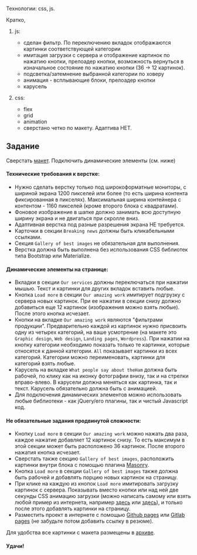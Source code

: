 Технологии: css, js.

Кратко, 
1. js:
    - сделан фильтр. По переключению вкладок отображаются картинки соответствующей категории
    - имитация загрузки с сервера и отображение картинок по нажатию кнопки, прелоадер кнопки, возможность
      вернуться в изначальное состояние по нажатию кнопки (36 -> 12 картинок).
    - подсветка/затемнение выбранной категории по ховеру
    - анимация - всплывающие блоки, прелоадер кнопки
    - карусель

2. css: 
    - flex
    - grid
    - animation
    - сверстано четко по макету. Адаптива НЕТ. 

## Задание

Сверстать [макет](https://www.figma.com/file/Do0TLndoEjGwuF9Ri7UHol/The_Ham_Steo-Project?node-id=1%3A2). Подключить динамические элементы (см. ниже)

#### Технические требования к верстке:
- Нужно сделать верстку только под широкоформатные мониторы, с шириной экрана 1200 пикселей или более (то есть ширина контента фиксированная в пикселях). Максимальная ширина контейнера с контентом - 1160 пикселей (кроме второго блока с квадратами). 
- Фоновое изображение в шапке должно занимать всю доступную ширину экрана и не двигаться при скролле вниз.
- Адаптивная верстка под разные разрешения экрана НЕ требуется.
- Карточки в секции `Breaking news` должны быть кликабельными ссылками.
- Секция `Gallery of best images` не обязательная для выполнения.
- Верстка должна быть выполнена без использования CSS библиотек типа Bootstrap или Materialize.

#### Динамические элементы на странице:
- Вкладки в секции `Our services` должны переключаться при нажатии мышью. Текст и картинки для других вкладок вставить любые.
- Кнопка `Load more` в секции `Our amazing work` имитирует подгрузку с сервера новых картинок. При ее нажатии в секции снизу должно добавиться еще 12 картинок (изображения можно взять любые). После этого кнопка исчезает.
- Кнопки на вкладке `Our amazing work` являются "фильтрами продукции". Предварительно каждой из картинок нужно присвоить одну из четырех категорий, на ваше усмотрение (на макете это `Graphic design`, `Web design`, `Landing pages`, `Wordpress`). При нажатии на кнопку категории необходимо показать только те картинки, которые относятся к данной категории. `All` показывает картинки из всех категорий. Категории можно переименовать, картинки для категорий взять любые.
- Карусель на вкладке `What people say about theHam` должна быть рабочей, по клику как на иконку фотографии внизу, так и на стрелки вправо-влево. В карусели должна меняться как картинка, так и текст. Карусель обязательно должна быть с анимацией.
- Для подключения динамических элементов можно использовать любые библиотеки - как jQuery/его плагины, так и чистый Javascript код.
   
#### Не обязательные задания продвинутой сложности:
- Кнопку `Load more` в секции `Our amazing work` можно нажать два раза, каждое нажатие добавляет 12 картинок снизу. То есть максимум в этой секции может быть расположено 36 картинок. После второго нажатия кнопка исчезает.
- Сверстать также секцию `Gallery of best images`, расположить картинки внутри блока с помощью плагина [Masonry](https://masonry.desandro.com/).
- Кнопка `Load more` в секции `Gallery of best images` также должна быть рабочей и добавлять порцию новых картинок на страницу.
- При клике на каждую из кнопок `Load more` имитировать загрузку картинок с сервера. Показывать вместо кнопки или над ней две секунды CSS анимацию загрузки (можно написать самому или взять любой пример из интернета, например [здесь](https://freefrontend.com/css-loaders/) или [здесь](http://nisnom.com/preloadery-loader/)), и только после этого добавлять картинки на страницу.
- Разместить проект в интернете с помощью [Github pages](https://pages.github.com/) или [Gitlab pages](https://docs.gitlab.com/ee/user/project/pages/) (не забудьте потом добавить ссылку в резюме).

Для удобства все картинки с макета размещены в [архиве](./Step%20Project%20Ham%20Pictures.zip).

#### Удачи!
